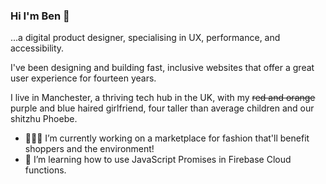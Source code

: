### Hi I'm Ben 👋 

...a digital product designer, specialising in UX, performance, and accessibility.

I've been designing and building fast, inclusive websites that offer a great user experience for fourteen years.

I live in Manchester, a thriving tech hub in the UK, with my <del>red and orange</del> purple and blue haired girlfriend, four taller than average children and our shitzhu Phoebe.

- 👷🏻‍♂️ I’m currently working on a marketplace for fashion that'll benefit shoppers and the environment!
- 🌱 I’m learning how to use JavaScript Promises in Firebase Cloud functions.

<!--
**BenjaminWalsh/BenjaminWalsh** is a ✨ _special_ ✨ repository because its `README.md` (this file) appears on your GitHub profile.

Here are some ideas to get you started:

- 🔭 I’m currently working on ...
- 🌱 I’m currently learning ...
- 👯 I’m looking to collaborate on ...
- 🤔 I’m looking for help with ...
- 💬 Ask me about ...
- 📫 How to reach me: ...
- 😄 Pronouns: ...
- ⚡ Fun fact: ...
-->
